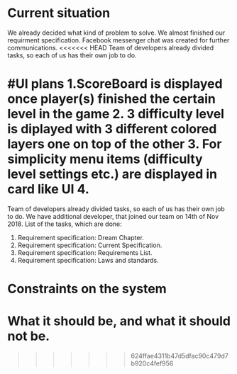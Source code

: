 # Current situation

We already decided what kind of problem to solve. We almost finished our requirment specification. Facebook messenger chat was created for further communications.
<<<<<<< HEAD
Team of developers already divided tasks, so each of us has their own job to do. 

#UI plans
1.ScoreBoard is displayed once player(s) finished the certain level in the game
2. 3 difficulty level is diplayed with 3 different colored layers one on top of the other 
3. For simplicity menu items (difficulty level settings etc.) are displayed in card like UI
4. 
=======
Team of developers already divided tasks, so each of us has their own job to do.
We have additional developer, that joined our team on 14th of Nov 2018.
List of the tasks, which are done:

1. Requirement specification: Dream Chapter.
2. Requirement specification: Current Specification.
3. Requirement specification: Requirements List.
4. Requirement specification: Laws and standards.


# Constraints on the system



# What it should be, and what it should not be.
>>>>>>> 624ffae4311b47d5dfac90c479d7b920c4fef956
